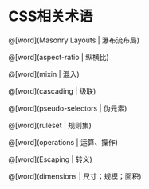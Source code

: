 # CSS相关术语

<masonry>

@[word](Masonry Layouts | 瀑布流布局)

@[word](aspect-ratio | 纵横比)

@[word](mixin | 混入)

@[word](cascading | 级联)

@[word](pseudo-selectors | 伪元素)

@[word](ruleset | 规则集)

@[word](operations | 运算、操作)

@[word](Escaping | 转义)

@[word](dimensions | 尺寸；规模；面积)

</masonry>

